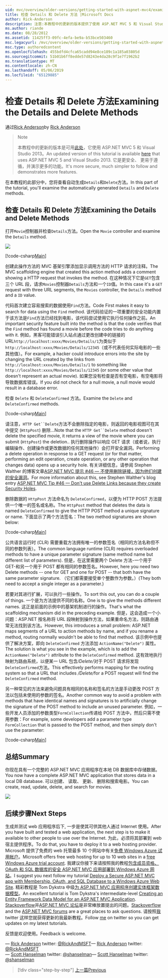 ```yaml
---
uid: mvc/overview/older-versions/getting-started-with-aspnet-mvc4/examining-the-details-and-delete-methods
title: 检查 Details 和 Delete 方法 |Microsoft Docs
author: Rick-Anderson
description: 注意:本教程中的更新的版本提供了使用 ASP.NET MVC 5 和 Visual Studio 2013。 它是更安全、 更易于遵循，并演示...
ms.author: riande
ms.date: 08/28/2012
ms.assetid: 11425ff3-09fc-4efa-be9a-b53bce503460
msc.legacyurl: /mvc/overview/older-versions/getting-started-with-aspnet-mvc4/examining-the-details-and-delete-methods
msc.type: authoredcontent
ms.openlocfilehash: 455bdfd4cfca65cadd94e8ce189c1a185a03805d
ms.sourcegitcommit: 51b01b6ff8edde57d8243e4da28c9f1e7f1962b2
ms.translationtype: MT
ms.contentlocale: zh-CN
ms.lasthandoff: 05/06/2019
ms.locfileid: "65129885"
---
```

# <a name="examining-the-details-and-delete-methods"></a><span data-ttu-id="8aa46-104">检查 Details 和 Delete 方法</span><span class="sxs-lookup"><span data-stu-id="8aa46-104">Examining the Details and Delete Methods</span></span>

<span data-ttu-id="8aa46-105">通过[Rick Anderson]((https://twitter.com/RickAndMSFT))</span><span class="sxs-lookup"><span data-stu-id="8aa46-105">by [Rick Anderson]((https://twitter.com/RickAndMSFT))</span></span>

> > [!NOTE]
> > <span data-ttu-id="8aa46-106">本教程中的更新的版本是可用[此处](../../getting-started/introduction/getting-started.md)，它使用 ASP.NET MVC 5 和 Visual Studio 2013。</span><span class="sxs-lookup"><span data-stu-id="8aa46-106">An updated version of this tutorial is available [here](../../getting-started/introduction/getting-started.md) that uses ASP.NET MVC 5 and Visual Studio 2013.</span></span> <span data-ttu-id="8aa46-107">它是更安全、 更易于遵循，并演示更多的功能。</span><span class="sxs-lookup"><span data-stu-id="8aa46-107">It's more secure, much simpler to follow and demonstrates more features.</span></span>

<span data-ttu-id="8aa46-108">在本教程的此部分中，您将查看自动生成`Details`和`Delete`方法。</span><span class="sxs-lookup"><span data-stu-id="8aa46-108">In this part of the tutorial, you'll examine the automatically generated `Details` and `Delete` methods.</span></span>

## <a name="examining-the-details-and-delete-methods"></a><span data-ttu-id="8aa46-109">检查 Details 和 Delete 方法</span><span class="sxs-lookup"><span data-stu-id="8aa46-109">Examining the Details and Delete Methods</span></span>

<span data-ttu-id="8aa46-110">打开`Movie`控制器并检查`Details`方法。</span><span class="sxs-lookup"><span data-stu-id="8aa46-110">Open the `Movie` controller and examine the `Details` method.</span></span>

![](examining-the-details-and-delete-methods/_static/image1.png)

[!code-csharp[Main](examining-the-details-and-delete-methods/samples/sample1.cs)]

<span data-ttu-id="8aa46-111">创建此操作方法的 MVC 基架引擎添加显示调用方法的 HTTP 请求的注释。</span><span class="sxs-lookup"><span data-stu-id="8aa46-111">The MVC scaffolding engine that created this action method adds a comment showing a HTTP request that invokes the method.</span></span> <span data-ttu-id="8aa46-112">在这种情况下它是`GET`包含三个 URL 段，请求`Movies`控制器`Details`方法和一个`ID`值。</span><span class="sxs-lookup"><span data-stu-id="8aa46-112">In this case it's a `GET` request with three URL segments, the `Movies` controller, the `Details` method and a `ID` value.</span></span>

<span data-ttu-id="8aa46-113">代码首次建立容易搜索的数据使用`Find`方法。</span><span class="sxs-lookup"><span data-stu-id="8aa46-113">Code First makes it easy to search for data using the `Find` method.</span></span> <span data-ttu-id="8aa46-114">该代码验证的一项重要的安全功能内置于该方法是`Find`方法已经找到电影，该代码尝试使用它执行任何操作之前。</span><span class="sxs-lookup"><span data-stu-id="8aa46-114">An important security feature built into the method is that the code verifies that the `Find` method has found a movie before the code tries to do anything with it.</span></span> <span data-ttu-id="8aa46-115">例如，黑客可能错误引入站点通过更改创建中的链接的 URL`http://localhost:xxxx/Movies/Details/1`为类似于`http://localhost:xxxx/Movies/Details/12345`（或不代表任何实际电影的一些其他值）。</span><span class="sxs-lookup"><span data-stu-id="8aa46-115">For example, a hacker could introduce errors into the site by changing the URL created by the links from `http://localhost:xxxx/Movies/Details/1` to something like `http://localhost:xxxx/Movies/Details/12345` (or some other value that doesn't represent an actual movie).</span></span> <span data-ttu-id="8aa46-116">如果您没有检查是否有空电影，有空电影将导致数据库错误。</span><span class="sxs-lookup"><span data-stu-id="8aa46-116">If you did not check for a null movie, a null movie would result in a database error.</span></span>

<span data-ttu-id="8aa46-117">检查 `Delete` 和 `DeleteConfirmed` 方法。</span><span class="sxs-lookup"><span data-stu-id="8aa46-117">Examine the `Delete` and `DeleteConfirmed` methods.</span></span>

[!code-csharp[Main](examining-the-details-and-delete-methods/samples/sample2.cs?highlight=17)]

<span data-ttu-id="8aa46-118">请注意，`HTTP Get``Delete`方法不会删除指定的电影，则返回的电影视图可在其中提交 (`HttpPost`) 删除...</span><span class="sxs-lookup"><span data-stu-id="8aa46-118">Note that the `HTTP Get``Delete` method doesn't delete the specified movie, it returns a view of the movie where you can submit (`HttpPost`) the deletion..</span></span> <span data-ttu-id="8aa46-119">执行删除操作以响应 GET 请求（或者说，执行编辑操作、创建操作或更改数据的任何其他操作）会打开安全漏洞。</span><span class="sxs-lookup"><span data-stu-id="8aa46-119">Performing a delete operation in response to a GET request (or for that matter, performing an edit operation, create operation, or any other operation that changes data) opens up a security hole.</span></span> <span data-ttu-id="8aa46-120">有关详细信息，请参阅 Stephen Walther 的博客文章[ASP.NET MVC 提示 #46 — 不使用删除链接，因为他们创建的安全漏洞](http://stephenwalther.com/blog/archive/2009/01/21/asp.net-mvc-tip-46-ndash-donrsquot-use-delete-links-because.aspx)。</span><span class="sxs-lookup"><span data-stu-id="8aa46-120">For more information about this, see Stephen Walther's blog entry [ASP.NET MVC Tip #46 — Don't use Delete Links because they create Security Holes](http://stephenwalther.com/blog/archive/2009/01/21/asp.net-mvc-tip-46-ndash-donrsquot-use-delete-links-because.aspx).</span></span>

<span data-ttu-id="8aa46-121">删除数据的 `HttpPost` 方法命名为 `DeleteConfirmed`，以便为 HTTP POST 方法提供一个唯一的签名或名称。</span><span class="sxs-lookup"><span data-stu-id="8aa46-121">The `HttpPost` method that deletes the data is named `DeleteConfirmed` to give the HTTP POST method a unique signature or name.</span></span> <span data-ttu-id="8aa46-122">下面显示了两个方法签名：</span><span class="sxs-lookup"><span data-stu-id="8aa46-122">The two method signatures are shown below:</span></span>

[!code-csharp[Main](examining-the-details-and-delete-methods/samples/sample3.cs)]

<span data-ttu-id="8aa46-123">公共语言运行时 (CLR) 需要重载方法拥有唯一的参数签名（相同的方法名称但不同的参数列表）。</span><span class="sxs-lookup"><span data-stu-id="8aa46-123">The common language runtime (CLR) requires overloaded methods to have a unique parameter signature (same method name but different list of parameters).</span></span> <span data-ttu-id="8aa46-124">但是，在这里需要两个 Delete 方法-一个用于 GET-和另一个用于 POST 都有相同的参数签名。</span><span class="sxs-lookup"><span data-stu-id="8aa46-124">However, here you need two Delete methods -- one for GET and one for POST -- that both have the same parameter signature.</span></span> <span data-ttu-id="8aa46-125">（它们都需要接受单个整数作为参数。）</span><span class="sxs-lookup"><span data-stu-id="8aa46-125">(They both need to accept a single integer as a parameter.)</span></span>

<span data-ttu-id="8aa46-126">若要对其进行扩展，可以执行一些操作。</span><span class="sxs-lookup"><span data-stu-id="8aa46-126">To sort this out, you can do a couple of things.</span></span> <span data-ttu-id="8aa46-127">一个是为方法提供不同的名称。</span><span class="sxs-lookup"><span data-stu-id="8aa46-127">One is to give the methods different names.</span></span> <span data-ttu-id="8aa46-128">这正是前面的示例中的基架机制进行的操作。</span><span class="sxs-lookup"><span data-stu-id="8aa46-128">That's what the scaffolding mechanism did in the preceding example.</span></span> <span data-ttu-id="8aa46-129">但是，这会造成一个小问题：ASP.NET 按名称将 URL 段映射到操作方法，如果重命名方法，则路由通常无法找到该方法。</span><span class="sxs-lookup"><span data-stu-id="8aa46-129">However, this introduces a small problem: ASP.NET maps segments of a URL to action methods by name, and if you rename a method, routing normally wouldn't be able to find that method.</span></span> <span data-ttu-id="8aa46-130">该示例中也提供了解决方案，即向 `DeleteConfirmed` 方法添加 `ActionName("Delete")` 属性。</span><span class="sxs-lookup"><span data-stu-id="8aa46-130">The solution is what you see in the example, which is to add the `ActionName("Delete")` attribute to the `DeleteConfirmed` method.</span></span> <span data-ttu-id="8aa46-131">这有效地执行映射为路由系统，以便某一 URL 包含<em>/Delete/</em>对于 POST 请求将发现`DeleteConfirmed`方法。</span><span class="sxs-lookup"><span data-stu-id="8aa46-131">This effectively performs mapping for the routing system so that a URL that includes <em>/Delete/</em>for a POST request will find the `DeleteConfirmed` method.</span></span>

<span data-ttu-id="8aa46-132">另一种常见的方法来避免问题具有相同的名称和签名的方法是手动更改 POST 方法以包括未使用的参数的签名。</span><span class="sxs-lookup"><span data-stu-id="8aa46-132">Another common way to avoid a problem with methods that have identical names and signatures is to artificially change the signature of the POST method to include an unused parameter.</span></span> <span data-ttu-id="8aa46-133">例如，一些开发人员添加的参数类型`FormCollection`传递给 POST 方法中，然后只需不使用参数：</span><span class="sxs-lookup"><span data-stu-id="8aa46-133">For example, some developers add a parameter type `FormCollection` that is passed to the POST method, and then simply don't use the parameter:</span></span>

[!code-csharp[Main](examining-the-details-and-delete-methods/samples/sample4.cs)]

## <a name="summary"></a><span data-ttu-id="8aa46-134">总结</span><span class="sxs-lookup"><span data-stu-id="8aa46-134">Summary</span></span>

<span data-ttu-id="8aa46-135">你现在具有一个完整的 ASP.NET MVC 应用程序在本地 DB 数据库中存储数据。</span><span class="sxs-lookup"><span data-stu-id="8aa46-135">You now have a complete ASP.NET MVC application that stores data in a local DB database.</span></span> <span data-ttu-id="8aa46-136">可以创建、 读取、 更新、 删除和搜索电影。</span><span class="sxs-lookup"><span data-stu-id="8aa46-136">You can create, read, update, delete, and search for movies.</span></span>

![](examining-the-details-and-delete-methods/_static/image2.png)

## <a name="next-steps"></a><span data-ttu-id="8aa46-137">后续步骤</span><span class="sxs-lookup"><span data-stu-id="8aa46-137">Next Steps</span></span>

<span data-ttu-id="8aa46-138">生成并测试 web 应用程序后下, 一步是使其可供其他人通过 Internet 使用。</span><span class="sxs-lookup"><span data-stu-id="8aa46-138">After you have built and tested a web application, the next step is to make it available to other people to use over the Internet.</span></span> <span data-ttu-id="8aa46-139">为此，必须将其部署到 web 宿主提供程序。</span><span class="sxs-lookup"><span data-stu-id="8aa46-139">To do that, you have to deploy it to a web hosting provider.</span></span> <span data-ttu-id="8aa46-140">Microsoft 提供了免费的 web 托管最多 10 个网站中有关[免费 Windows Azure 试用帐户](https://www.windowsazure.com/pricing/free-trial/?WT.mc_id=A443DD604)。</span><span class="sxs-lookup"><span data-stu-id="8aa46-140">Microsoft offers free web hosting for up to 10 web sites in a [free Windows Azure trial account](https://www.windowsazure.com/pricing/free-trial/?WT.mc_id=A443DD604).</span></span> <span data-ttu-id="8aa46-141">我建议你接下来请按照我的教程[包含成员资格、 OAuth 和 SQL 数据库的安全 ASP.NET MVC 应用部署到 Windows Azure 网站](https://docs.microsoft.com/aspnet/core/security/authorization/secure-data)。</span><span class="sxs-lookup"><span data-stu-id="8aa46-141">I suggest you next follow my tutorial [Deploy a Secure ASP.NET MVC app with Membership, OAuth, and SQL Database to a Windows Azure Web Site](https://docs.microsoft.com/aspnet/core/security/authorization/secure-data).</span></span> <span data-ttu-id="8aa46-142">精彩教程是 Tom Dykstra 中级[为 ASP.NET MVC 应用程序创建实体框架数据模型](../../getting-started/getting-started-with-ef-using-mvc/creating-an-entity-framework-data-model-for-an-asp-net-mvc-application.md)。</span><span class="sxs-lookup"><span data-stu-id="8aa46-142">An excellent tutorial is Tom Dykstra's intermediate-level [Creating an Entity Framework Data Model for an ASP.NET MVC Application](../../getting-started/getting-started-with-ef-using-mvc/creating-an-entity-framework-data-model-for-an-asp-net-mvc-application.md).</span></span> <span data-ttu-id="8aa46-143">[Stackoverflow](http://stackoverflow.com/help)并[ASP.NET MVC 论坛](https://forums.asp.net/1146.aspx)是非常棒放置提出的问题。</span><span class="sxs-lookup"><span data-stu-id="8aa46-143">[Stackoverflow](http://stackoverflow.com/help) and the [ASP.NET MVC forums](https://forums.asp.net/1146.aspx) are a great places to ask questions.</span></span> <span data-ttu-id="8aa46-144">请按照[我](https://twitter.com/RickAndMSFT)twitter 这样您就获得更新的我最新教程。</span><span class="sxs-lookup"><span data-stu-id="8aa46-144">Follow [me](https://twitter.com/RickAndMSFT) on twitter so you can get updates on my latest tutorials.</span></span>

<span data-ttu-id="8aa46-145">反馈是欢迎使用。</span><span class="sxs-lookup"><span data-stu-id="8aa46-145">Feedback is welcome.</span></span>

<span data-ttu-id="8aa46-146">— [Rick Anderson](https://blogs.msdn.com/rickAndy) twitter: [@RickAndMSFT](https://twitter.com/RickAndMSFT)</span><span class="sxs-lookup"><span data-stu-id="8aa46-146">— [Rick Anderson](https://blogs.msdn.com/rickAndy) twitter: [@RickAndMSFT](https://twitter.com/RickAndMSFT)</span></span>  
<span data-ttu-id="8aa46-147">— [Scott Hanselman](http://www.hanselman.com/blog/) twitter: [@shanselman](https://twitter.com/shanselman)</span><span class="sxs-lookup"><span data-stu-id="8aa46-147">— [Scott Hanselman](http://www.hanselman.com/blog/) twitter: [@shanselman](https://twitter.com/shanselman)</span></span>

> [!div class="step-by-step"]
> [<span data-ttu-id="8aa46-148">上一篇</span><span class="sxs-lookup"><span data-stu-id="8aa46-148">Previous</span></span>](adding-validation-to-the-model.md)
